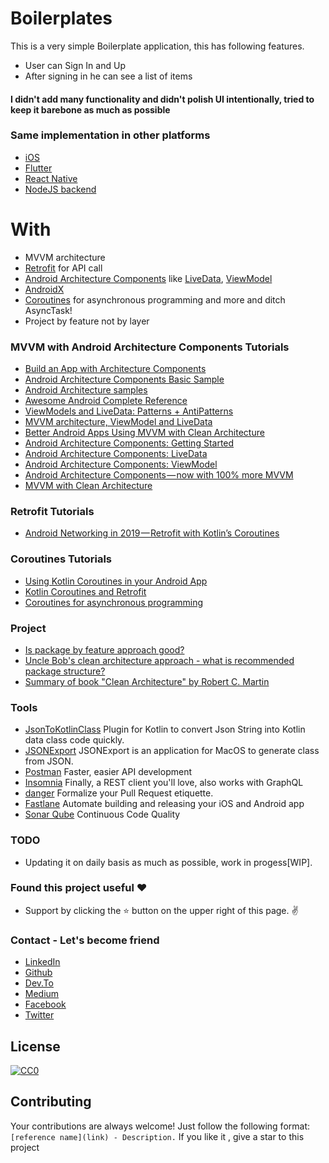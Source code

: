 # Boilerplates

This is a very simple Boilerplate application, this has following features.

  - User can Sign In and Up
  - After signing in he can see a list of items
  
  #### I didn't add many functionality and didn't polish UI intentionally, tried to keep it barebone as much as possible 
  
  ### Same implementation in other platforms
   - [iOS](https://github.com/simpleboilerplates/BooksDemoiOS) 
   - [Flutter](https://github.com/SimpleBoilerplates/Flutter) 
   - [React Native](https://github.com/SimpleBoilerplates/React-Native) 
   - [NodeJS backend](https://github.com/simpleboilerplates/BooksDemoNode) 
 
# With

  - MVVM architecture
  - [Retrofit](https://square.github.io/retrofit/) for API call
  - [Android Architecture Components](https://developer.android.com/topic/libraries/architecture) like [LiveData](https://developer.android.com/topic/libraries/architecture/livedata), [ViewModel](https://developer.android.com/topic/libraries/architecture/viewmodel)
  - [AndroidX](https://developer.android.com/jetpack/androidx)
  - [Coroutines](https://kotlinlang.org/docs/reference/coroutines-overview.html) for asynchronous programming and more and ditch AsyncTask!
  - Project by feature not by layer

### MVVM with Android Architecture Components Tutorials
  * [Build an App with Architecture Components](https://www.youtube.com/watch?v=BofWWZE1wts)
  * [Android Architecture Components Basic Sample
](https://github.com/googlesamples/android-architecture-components/tree/master/BasicSample)
  * [Android Architecture samples](https://github.com/googlesamples/android-architecture)
  * [Awesome Android Complete Reference](https://github.com/amitshekhariitbhu/awesome-android-complete-reference)
  * [ViewModels and LiveData: Patterns + AntiPatterns](https://medium.com/androiddevelopers/viewmodels-and-livedata-patterns-antipatterns-21efaef74a54)
  * [MVVM architecture, ViewModel and LiveData](https://proandroiddev.com/mvvm-architecture-viewmodel-and-livedata-part-1-604f50cda1)
  * [Better Android Apps Using MVVM with Clean Architecture](https://www.toptal.com/android/android-apps-mvvm-with-clean-architecture?fbclid=IwAR3Eu4VCeAEYZca3r-lOA-pZIcsZeLJyPIVVuX7tg_zn13iBMbjUoQsSBsA)
  * [Android Architecture Components: Getting Started](https://www.raywenderlich.com/164-android-architecture-components-getting-started)
  * [Android Architecture Components: LiveData](https://www.raywenderlich.com/4980-android-architecture-components-livedata)
  * [Android Architecture Components: ViewModel](https://www.raywenderlich.com/5046-android-architecture-components-viewmodel)
  * [Android Architecture Components — now with 100% more MVVM](https://android.jlelse.eu/android-architecture-components-now-with-100-more-mvvm-11629a630125)
  * [MVVM with Clean Architecture](https://proandroiddev.com/mvvm-with-clean-architecture-c2c021e05c89)
  
### Retrofit Tutorials
* [Android Networking in 2019 — Retrofit with Kotlin’s Coroutines](https://android.jlelse.eu/android-networking-in-2019-retrofit-with-kotlins-coroutines-aefe82c4d777)

### Coroutines Tutorials
* [Using Kotlin Coroutines in your Android App](https://codelabs.developers.google.com/codelabs/kotlin-coroutines)
* [Kotlin Coroutines and Retrofit](https://android.jlelse.eu/kotlin-coroutines-and-retrofit-e0702d0b8e8f)
* [Coroutines for asynchronous programming](https://kotlinlang.org/docs/reference/coroutines-overview.html)

### Project 

* [Is package by feature approach good?](https://stackoverflow.com/questions/11733267/is-package-by-feature-approach-good)
* [Uncle Bob's clean architecture approach - what is recommended package structure?](https://stackoverflow.com/questions/46884449/uncle-bobs-clean-architecture-approach-what-is-recommended-package-structure)
* [Summary of book "Clean Architecture" by Robert C. Martin](https://gist.github.com/navi25/336fcd2247ad0d3d22c2a1cc3961dcff)

### Tools
* [JsonToKotlinClass](https://plugins.jetbrains.com/plugin/9960-json-to-kotlin-class-jsontokotlinclass-) Plugin for Kotlin to convert Json String into Kotlin data class code quickly.
* [JSONExport](https://github.com/Ahmed-Ali/JSONExport) JSONExport is an application for MacOS to generate class from JSON.
* [Postman](https://www.getpostman.com) Faster, easier API development
* [Insomnia](https://insomnia.rest/) Finally, a REST client you'll love, also works with GraphQL
* [danger](https://github.com/danger/danger) Formalize your Pull Request etiquette.
* [Fastlane](https://github.com/fastlane/fastlane) Automate building and releasing your iOS and Android app
* [Sonar Qube](https://www.sonarqube.org/) Continuous Code Quality


### TODO
- Updating it on daily basis as much as possible, work in progess[WIP].

### Found this project useful :heart:
* Support by clicking the :star: button on the upper right of this page. :v:

### Contact - Let's become friend
- [LinkedIn](https://www.linkedin.com/in/sadmansamee/)
- [Github](https://github.com/Sadmansamee)
- [Dev.To](https://dev.to/sadmansamee)
- [Medium](https://medium.com/@sadmansamee)
- [Facebook](https://www.facebook.com/sameesadman)
- [Twitter](https://twitter.com/SameeSadman)


## License
[![CC0](http://mirrors.creativecommons.org/presskit/buttons/88x31/svg/cc-zero.svg)](https://creativecommons.org/publicdomain/zero/1.0/)


## Contributing

Your contributions are always welcome! Just follow the following format: `[reference name](link) - Description.` If you like it , give a star to this project
